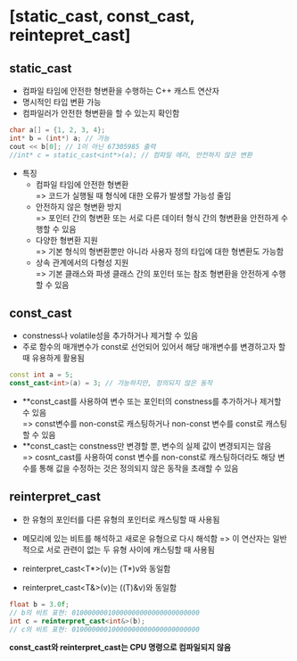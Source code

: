 # [static_cast, const_cast, reintepret_cast]

## static_cast
- 컴파일 타임에 안전한 형변환을 수행하는 C++ 캐스트 연산자
- 명시적인 타입 변환 가능
- 컴파일러가 안전한 형변환을 할 수 있는지 확인함

~~~cpp
char a[] = {1, 2, 3, 4};
int* b = (int*) a; // 가능
cout << b[0]; // 1이 아닌 67305985 출력
//int* c = static_cast<int*>(a); // 컴파일 에러, 안전하지 않은 변환
~~~

- 특징
  - 컴파일 타임에 안전한 형변환   
      => 코드가 실행될 때 형식에 대한 오류가 발생할 가능성 줄임
  - 안전하지 않은 형변환 방지   
      => 포인터 간의 형변환 또는 서로 다른 데이터 형식 간의 형변환을 안전하게 수행할 수 있음
  - 다양한 형변환 지원   
      => 기본 형식의 형변환뿐만 아니라 사용자 정의 타입에 대한 형변환도 가능함
  - 상속 관계에서의 다형성 지원   
      => 기본 클래스와 파생 클래스 간의 포인터 또는 참조 형변환을 안전하게 수행할 수 있음

## const_cast
- constness나 volatile성을 추가하거나 제거할 수 있음
- 주로 함수의 매개변수가 const로 선언되어 있어서 해당 매개변수를 변경하고자 할 때 유용하게 활용됨

~~~cpp
const int a = 5;
const_cast<int>(a) = 3; // 가능하지만, 정의되지 않은 동작
~~~

- **const_cast를 사용하여 변수 또는 포인터의 constness를 추가하거나 제거할 수 있음   
  => const변수를 non-const로 캐스팅하거나 non-const 변수를 const로 캐스팅할 수 있음   
- **const_cast는 constness만 변경할 뿐, 변수의 실제 값이 변경되지는 않음   
  => cosnt_cast를 사용하여 const 변수를 non-const로 캐스팅하더라도 해당 변수를 통해 값을 수정하는 것은 정의되지 않은 동작을 초래할 수 있음

## reinterpret_cast
- 한 유형의 포인터를 다른 유형의 포인터로 캐스팅할 때 사용됨
- 메모리에 있는 비트를 해석하고 새로운 유형으로 다시 해석함
  => 이 연산자는 일반적으로 서로 관련이 없는 두 유형 사이에 캐스팅할 때 사용됨

- reinterpret_cast<T*>(v)는 (T*)v와 동일함
- reinterpret_cast<T&>(v)는 ((T)&v)와 동일함

~~~cpp
float b = 3.0f;
// b의 비트 표현: 01000000010000000000000000000000
int c = reinterpret_cast<int&>(b);
// c의 비트 표현: 01000000010000000000000000000000
~~~


**const_cast와 reinterpret_cast는 CPU 명령으로 컴파일되지 않음**
